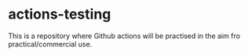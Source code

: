 # actions-testing
This is a repository where Github actions will be practised in the aim fro practical/commercial use.
